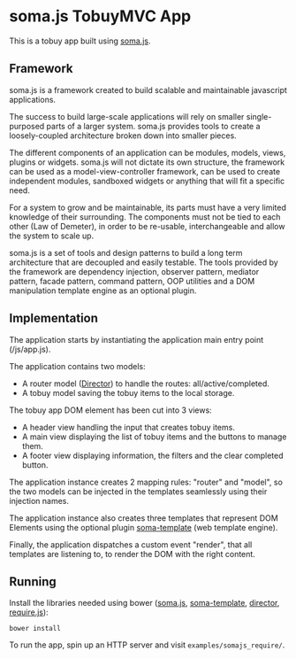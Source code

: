 # soma.js TobuyMVC App

This is a tobuy app built using [soma.js](http://somajs.github.io/somajs/).

## Framework

soma.js is a framework created to build scalable and maintainable javascript applications.

The success to build large-scale applications will rely on smaller single-purposed parts of a larger system. soma.js provides tools to create a loosely-coupled architecture broken down into smaller pieces.

The different components of an application can be modules, models, views, plugins or widgets. soma.js will not dictate its own structure, the framework can be used as a model-view-controller framework, can be used to create independent modules, sandboxed widgets or anything that will fit a specific need.

For a system to grow and be maintainable, its parts must have a very limited knowledge of their surrounding. The components must not be tied to each other (Law of Demeter), in order to be re-usable, interchangeable and allow the system to scale up.

soma.js is a set of tools and design patterns to build a long term architecture that are decoupled and easily testable. The tools provided by the framework are dependency injection, observer pattern, mediator pattern, facade pattern, command pattern, OOP utilities and a DOM manipulation template engine as an optional plugin.

## Implementation

The application starts by instantiating the application main entry point (/js/app.js).

The application contains two models:

* A router model ([Director](https://github.com/flatiron/director)) to handle the routes: all/active/completed.
* A tobuy model saving the tobuy items to the local storage.

The tobuy app DOM element has been cut into 3 views:

* A header view handling the input that creates tobuy items.
* A main view displaying the list of tobuy items and the buttons to manage them.
* A footer view displaying information, the filters and the clear completed button.

The application instance creates 2 mapping rules: "router" and "model", so the two models can be injected in the templates seamlessly using their injection names.

The application instance also creates three templates that represent DOM Elements using the optional plugin [soma-template](http://soundstep.github.io/soma-template/) (web template engine).

Finally, the application dispatches a custom event "render", that all templates are listening to, to render the DOM with the right content.

## Running

Install the libraries needed using bower ([soma.js](http://somajs.github.io/somajs/), [soma-template](http://soundstep.github.io/soma-template/), [director](https://github.com/flatiron/director), [require.js](http://requirejs.org/docs/api.html)):

	bower install

To run the app, spin up an HTTP server and visit `examples/somajs_require/`.
